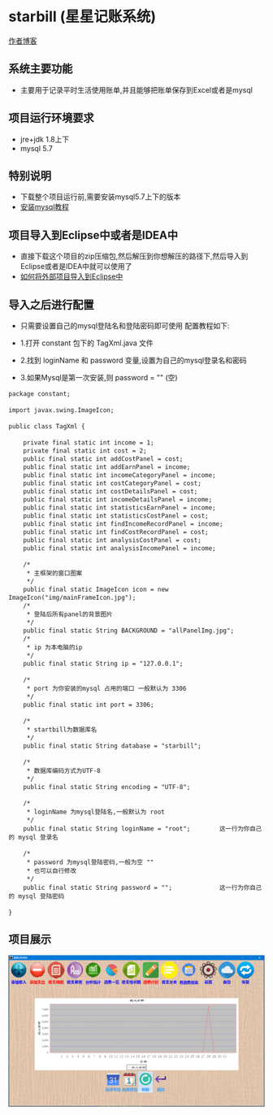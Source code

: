 starbill (星星记账系统)
=

[作者博客](https://blog.csdn.net/weixin_43967679)

系统主要功能
-

* 主要用于记录平时生活使用账单,并且能够把账单保存到Excel或者是mysql

项目运行环境要求
-
* jre+jdk 1.8上下
* mysql 5.7

特别说明
-


* 下载整个项目运行前,需要安装mysql5.7上下的版本
* [安装mysql教程](https://blog.csdn.net/Dopamy_BusyMonkey/article/details/49099489)


项目导入到Eclipse中或者是IDEA中
-

* 直接下载这个项目的zip压缩包,然后解压到你想解压的路径下,然后导入到Eclipse或者是IDEA中就可以使用了
* [如何将外部项目导入到Eclipse中](https://baijiahao.baidu.com/s?id=1552537328458860&wfr=spider&for=pc)

导入之后进行配置
-

* 只需要设置自己的mysql登陆名和登陆密码即可使用
配置教程如下:

* 1.打开 constant 包下的 TagXml.java 文件
* 2.找到 loginName 和 password 变量,设置为自己的mysql登录名和密码
* 3.如果Mysql是第一次安装,则 password = "" (空)
```
package constant;

import javax.swing.ImageIcon;

public class TagXml {
	
	private final static int income = 1;
	private final static int cost = 2;
	public final static int addCostPanel = cost;
	public final static int addEarnPanel = income;
	public final static int incomeCategoryPanel = income;
	public final static int costCategoryPanel = cost;
	public final static int costDetailsPanel = cost;
	public final static int incomeDetailsPanel = income;
	public final static int statisticsEarnPanel = income;
	public final static int statisticsCostPanel = cost;
	public final static int findIncomeRecordPanel = income;
	public final static int findCostRecordPanel = cost;
	public final static int analysisCostPanel = cost;
	public final static int analysisIncomePanel = income;
	
	/*
	 * 主框架的窗口图案
	 */
	public final static ImageIcon icon = new ImageIcon("img/mainFrameIcon.jpg");
	/*
	 * 登陆后所有panel的背景图片
	 */
	public final static String BACKGROUND = "allPanelImg.jpg";
	/*
	 * ip 为本电脑的ip
	 */
	public final static String ip = "127.0.0.1";
	
	/*
	 * port 为你安装的mysql 占用的端口 一般默认为 3306
	 */
	public final static int port = 3306;
	
	/*
	 * startbill为数据库名
	 */
	public final static String database = "starbill";
	
	/*
	 * 数据库编码方式为UTF-8
	 */
	public final static String encoding = "UTF-8";
	
	/*
	 * loginName 为mysql登陆名,一般默认为 root
	 */
	public final static String loginName = "root";        这一行为你自己的 mysql 登录名
	
	/*
	 * password 为mysql登陆密码,一般为空 ""
	 * 也可以自行修改
	 */
	public final static String password = "";             这一行为你自己的 mysql 登陆密码
	
}
```

项目展示
-

![星星记账系统](https://github.com/819879012/starbill/blob/master/starbill.png)



